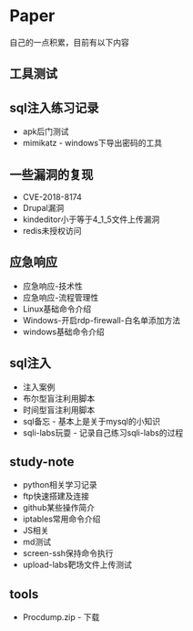 # Paper

自己的一点积累，目前有以下内容  

## 工具测试  

## sql注入练习记录  

- apk后门测试
- mimikatz - windows下导出密码的工具

## 一些漏洞的复现

- CVE-2018-8174
- Drupal漏洞
- kindeditor小于等于4_1_5文件上传漏洞
- redis未授权访问

## 应急响应

- 应急响应-技术性
- 应急响应-流程管理性
- Linux基础命令介绍
- Windows-开启rdp-firewall-白名单添加方法
- windows基础命令介绍

## sql注入

- 注入案例
- 布尔型盲注利用脚本
- 时间型盲注利用脚本
- sql备忘 - 基本上是关于mysql的小知识
- sqli-labs玩耍 - 记录自己练习sqli-labs的过程

## study-note

- python相关学习记录
- ftp快速搭建及连接
- github某些操作简介
- iptables常用命令介绍
- JS相关
- md测试
- screen-ssh保持命令执行
- upload-labs靶场文件上传测试

## tools

- Procdump.zip - 下载
